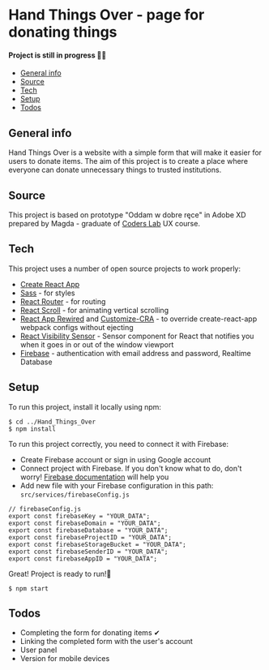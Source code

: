 # Hand Things Over - page for donating things
#### Project is still in progress 👩‍🔧
* [General info](#general-info)
* [Source](#source)
* [Tech](#tech)
* [Setup](#setup)
* [Todos](#todos)


## General info

Hand Things Over is a website with a simple form that will make it easier for users to donate items.
The aim of this project is to create a place where everyone can donate unnecessary things to trusted institutions.

## Source
This project is based on prototype "Oddam w dobre ręce" in Adobe XD prepared by Magda - graduate of [Coders Lab](https://coderslab.pl) UX course.

## Tech

This project uses a number of open source projects to work properly:

* [Create React App](https://github.com/facebook/create-react-app)
* [Sass](https://sass-lang.com/) - for styles
* [React Router](https://github.com/ReactTraining/react-router) - for routing
* [React Scroll](https://github.com/fisshy/react-scroll) -  for animating vertical scrolling
* [React App Rewired](https://github.com/timarney/react-app-rewired) and [Customize-CRA](https://github.com/arackaf/customize-cra) - to override create-react-app webpack configs without ejecting
* [React Visibility Sensor](https://github.com/joshwnj/react-visibility-sensor) - Sensor component for React that notifies you when it goes in or out of the window viewport
* [Firebase](https://firebase.google.com) - authentication with email address and password, Realtime Database

## Setup
To run this project, install it locally using npm:

```
$ cd ../Hand_Things_Over
$ npm install
```

To run this project correctly, you need to connect it with Firebase:
* Create Firebase account or sign in using Google account
* Connect project with Firebase. If you don't know what to do, don't worry! [Firebase documentation](https://firebase.google.com/docs) will help you
* Add new file with your Firebase configuration in this path: `src/services/firebaseConfig.js`

```
// firebaseConfig.js
export const firebaseKey = "YOUR_DATA";
export const firebaseDomain = "YOUR_DATA";
export const firebaseDatabase = "YOUR_DATA";
export const firebaseProjectID = "YOUR_DATA";
export const firebaseStorageBucket = "YOUR_DATA";
export const firebaseSenderID = "YOUR_DATA";
export const firebaseAppID = "YOUR_DATA";
```

Great! Project is ready to run!🚀
```
$ npm start
```

## Todos

 - Completing the form for donating items ✔
 - Linking the completed form with the user's account
 - User panel
 - Version for mobile devices

